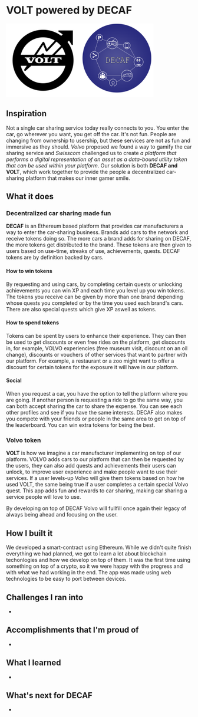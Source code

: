 # VOLT powered by DECAF
<img src="https://github.com/CarlosANovo/DECAF/blob/master/images/volt.jpg" width="200" height="200" /><img src="https://github.com/CarlosANovo/DECAF/blob/master/images/Decaf.png" width="200" height="200" />


## Inspiration
   Not a single car sharing service today really connects to you. You enter the car, go wherever you want, you get off the car. It's not fun. People are changing from ownership to usership, but these services are not as fun and immersive as they should. *Volvo* proposed we found a way to gamify the car sharing service and *Swisscom* challenged us to create *a platform that performs a digital representation of an asset as a data-bound utility token that can be used within your platform*. Our solution is both **DECAF and VOLT**, which work together to provide the people a decentralized car-sharing platform that makes our inner gamer smile.
## What it does

### Decentralized car sharing made fun
   **DECAF** is an Ethereum based platform that provides car manufacturers a way to enter the car-sharing business. Brands add cars to the network and receive tokens doing so. The more cars a brand adds for sharing on DECAF, the more tokens get distributed to the brand. These tokens are then given to users based on use-time, streaks of use, achievements, quests. DECAF tokens are by definition backed by cars.
   
   #### How to win tokens
     
   By requesting and using cars, by completing certain quests or unlocking achievements you can win XP and each time you level up you win tokens. The tokens you receive can be given by more than one brand depending whose quests you completed or by the time you used each brand's cars. There are also special quests which give XP aswell as tokens.
   
   #### How to spend tokens
  Tokens can be spent by users to enhance their experience. They can then be used to get discounts or even free rides on the platform, get discounts in, for example, VOLVO experiencies (free museum visit, discount on an oil change), discounts or vouchers of other services that want to partner with our platform. For example, a restaurant or a zoo might want to offer a discount for certain tokens for the exposure it will have in our platform.
  
  #### Social
  When you request a car, you have the option to tell the platform where you are going. If another person is requesting a ride to go the same way, you can both accept sharing the car to share the expense. You can see each other profiles and see if you have the same interests.
  DECAF also makes you compete with your friends or people in the same area to get on top of the leaderboard. You can win extra tokens for being the best.
  
### Volvo token
   **VOLT** is how we imagine a car manufacturer implementing on top of our platform. VOLVO adds cars to our platform that can then be requested by the users, they can also add quests and achievements their users can unlock, to improve user experience and make people want to use their services. If a user levels-up Volvo will give them tokens based on how he used VOLT, the same being true if a user completes a certain special Volvo quest.
   This app adds fun and rewards to car sharing, making car sharing a service people will love to use.
   
   By developing on top of DECAF Volvo will fullfill once again their legacy of always being ahead and focusing on the user.
   
## How I built it
   We developed a smart-contract using Ethereum. While we didn't quite finish everything we had planned, we got to learn a lot about blockchain techonlogies and how we develop on top of them. It was the first time using something on top of a crypto, so it we were happy with the progress and with what we had working in the end.
   The app was made using web technologies to be easy to port between devices.
## Challenges I ran into
-
## Accomplishments that I'm proud of
-
## What I learned
-
## What's next for DECAF
-
